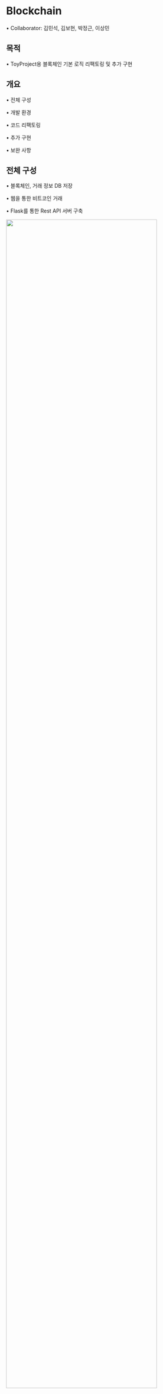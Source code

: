# Blockchain
• Collaborator: 김민석, 김보현, 박정근, 이상민

## 목적
• ToyProject용 블록체인 기본 로직 리팩토링 및 추가 구현

## 개요

• 전체 구성 

• 개발 환경

• 코드 리팩토링

• 추가 구현

• 보완 사항

## 전체 구성
• 블록체인, 거래 정보 DB 저장

• 웹을 통한 비트코인 거래

• Flask를 통한 Rest API 서버 구축

<img src="https://user-images.githubusercontent.com/62678705/83835549-06a38200-a72c-11ea-9bff-b3d489bcdf9f.png" width="90%"></img>
## 개발 환경
• 운영체제: Window 10

• 개발언어
  - Pycharm
  - MySQL
  - Flask
  - JavaScript

## 코드 리팩토링
• 클래스화
  |Before||After|
  |-|:-:|-|
  |기존의 하나의 블록 객체|→|전체블록이 포함된 블록체인 클래스 생성|
  |기존의 트랜잭션 데이터 객체|→|클래스화하여 트랜잭션 풀 구현|
  |노드 리스트|→|클래스화|

• 예외처리
  |Before||After|
  |-|:-:|-|
  |return value를 통한 예외 처리|→|새로운 예외처리 클래스 생성|
  |Rest API에서 예외 처리|→|raise를 활용하여 예외가 발생한 부분에서 예외 처리|

• mine함수 구현
  |Before||After|
  |-|:-:|-|
  |바로 mineNewBlock 함수 호출|→|새로운 블록 채굴을 위한 준비(readBlockchian & getTxData)|
  |threading mine function|→|threading mineNewBlock function|
  
## 추가 구현
• Flask
  |Before||After|
  |-|:-:|-|
  |Socket Server|→|Flask를 활용한 Rest API 서버 구축|
  |url pattern을 찾아 GET, POST 구별|→|@app.route를 통해 url을 함수와 매치|

• Web(JavaScript)
  - user가 서버로부터 개인키, 공개키를 생성받아 전자서명을 통한 비트코인 거래.
  - user가 블록 채굴.
  - user가 블록 정보를 얻을 수 있음.
  
• PostgreSQL
  |Before||After|
  |-|:-:|-|
  |기존의 csv 파일 관리|→|관계형 데이터베이스를 통한 효율적인 블록체인, 거래 데이터 관리|
  
  - DB 테이블 정의서
  
    i) Blockchian
      |구성자료명|컬럼헤더명|자료형태|PK|설명|
      |------|---|---|:---:|---|
      |블록번호|index|숫자|-|블록번호|
      |이전블록 해시|previous_hash|문자열|-|이전블록 해시값|
      |블록 생성 시간|time_stamp|문자열|-|블록 생성 시간|
      |거래 데이터|tx_data|문자열|-|5개의 거래 데이터 합|
      |현재블록 해시|current_hash|문자열|1|현재블록 해시값|
      |작업증명|proof|문자열|-|작업증명 횟수|

    ii) Transaction Pool
      |구성자료명|컬럼헤더명|자료형태|PK|설명|
      |------|---|---|:---:|---|
      |블록체인 포함 여부|commitYN|문자열|-|블록체인 포함 여부|
      |송금자|sender|문자열|-|송금자 정보|
      |거래량|amount|숫자|-|비트코인 거래량|
      |수신자|receiver|문자열|-|수신자 정보|
      |수수료|fee|숫자|-|수수료|
      |고유번호|uuid|문자열|1|고유번호|
      |거래내역|tx_data|문자열|-|거래내역|
      |전자서명|signiture|문자열|-|전자서명|

    iii) NodeList
      |구성자료명|컬럼헤더명|자료형태|PK|설명|
      |------|---|---|:---:|---|
      |IP|ip|문자열|1|전자서명|
      |Port|port|문자열|1|노드 포트번호|
      |The count of not responding|tmp|숫자|-|responding하지 않는 횟수|

• 전자서명
  - RSA 암호화 방식을 통한 비트코인 전자서명 구현
  - 비트코인 거래 시 송금자가 송금자의 개인키로 전자서명 후 송금자의 공개키로 거래 유효성 검증
<img scr="https://user-images.githubusercontent.com/62678386/83839466-1d030b00-a737-11ea-899e-049bdd902cf6.PNG"></img>

## 보완사항
• merkle root 구현
